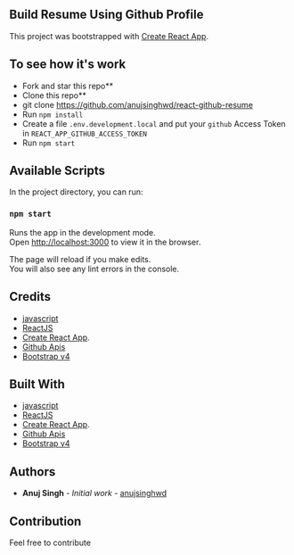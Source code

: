 ## Build Resume Using Github Profile

This project was bootstrapped with [Create React App](https://github.com/facebook/create-react-app).


## To see how it's work

- Fork and star this repo**
- Clone this repo**
- git clone https://github.com/anujsinghwd/react-github-resume
- Run `npm install`
- Create a file `.env.development.local` and put your `github` Access Token in `REACT_APP_GITHUB_ACCESS_TOKEN`
- Run `npm start`


## Available Scripts

In the project directory, you can run:

### `npm start`

Runs the app in the development mode.<br>
Open [http://localhost:3000](http://localhost:3000) to view it in the browser.

The page will reload if you make edits.<br>
You will also see any lint errors in the console.


## Credits
* [javascript](https://developer.mozilla.org/bm/docs/Web/JavaScript)
* [ReactJS](https://github.com/facebook/react)
* [Create React App](https://github.com/facebook/create-react-app).
* [Github Apis](https://developer.github.com/v3/)
* [Bootstrap v4](https://getbootstrap.com/)


## Built With
* [javascript](https://developer.mozilla.org/bm/docs/Web/JavaScript)
* [ReactJS](https://github.com/facebook/react)
* [Create React App](https://github.com/facebook/create-react-app).
* [Github Apis](https://developer.github.com/v3/)
* [Bootstrap v4](https://getbootstrap.com/)

## Authors
* **Anuj Singh** - *Initial work* - [anujsinghwd](https://github.com/anujsinghwd)


## Contribution
Feel free to contribute
